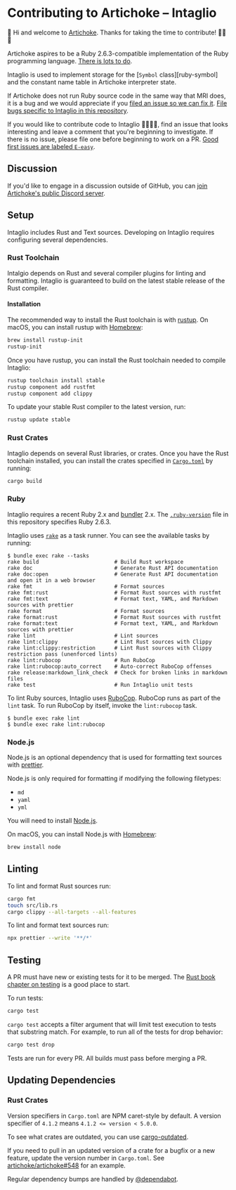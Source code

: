 # Contributing to Artichoke – Intaglio

👋 Hi and welcome to [Artichoke](https://github.com/artichoke). Thanks for
taking the time to contribute! 💪💎🙌

Artichoke aspires to be a Ruby 2.6.3-compatible implementation of the Ruby
programming language.
[There is lots to do](https://github.com/artichoke/artichoke/issues).

Intaglio is used to implement storage for the [`Symbol` class][ruby-symbol] and
the constant name table in Artichoke interpreter state.

If Artichoke does not run Ruby source code in the same way that MRI does, it is
a bug and we would appreciate if you [filed an issue so we can fix it]. [File
bugs specific to Intaglio in this repository].

If you would like to contribute code to Intaglio 👩‍💻👨‍💻, find an issue that looks
interesting and leave a comment that you're beginning to investigate. If there
is no issue, please file one before beginning to work on a PR. [Good first
issues are labeled `E-easy`].

## Discussion

If you'd like to engage in a discussion outside of GitHub, you can [join
Artichoke's public Discord server].

## Setup

Intaglio includes Rust and Text sources. Developing on Intaglio requires
configuring several dependencies.

### Rust Toolchain

Intalgio depends on Rust and several compiler plugins for linting and
formatting. Intaglio is guaranteed to build on the latest stable release of the
Rust compiler.

#### Installation

The recommended way to install the Rust toolchain is with [rustup]. On macOS,
you can install rustup with [Homebrew]:

```sh
brew install rustup-init
rustup-init
```

Once you have rustup, you can install the Rust toolchain needed to compile
Intaglio:

```sh
rustup toolchain install stable
rustup component add rustfmt
rustup component add clippy
```

To update your stable Rust compiler to the latest version, run:

```sh
rustup update stable
```

### Rust Crates

Intaglio depends on several Rust libraries, or crates. Once you have the Rust
toolchain installed, you can install the crates specified in
[`Cargo.toml`](Cargo.toml) by running:

```sh
cargo build
```

### Ruby

Intaglio requires a recent Ruby 2.x and [bundler] 2.x. The
[`.ruby-version`](.ruby-version) file in this repository specifies Ruby 2.6.3.

Intaglio uses [`rake`](Rakefile) as a task runner. You can see the available
tasks by running:

```console
$ bundle exec rake --tasks
rake build                        # Build Rust workspace
rake doc                          # Generate Rust API documentation
rake doc:open                     # Generate Rust API documentation and open it in a web browser
rake fmt                          # Format sources
rake fmt:rust                     # Format Rust sources with rustfmt
rake fmt:text                     # Format text, YAML, and Markdown sources with prettier
rake format                       # Format sources
rake format:rust                  # Format Rust sources with rustfmt
rake format:text                  # Format text, YAML, and Markdown sources with prettier
rake lint                         # Lint sources
rake lint:clippy                  # Lint Rust sources with Clippy
rake lint:clippy:restriction      # Lint Rust sources with Clippy restriction pass (unenforced lints)
rake lint:rubocop                 # Run RuboCop
rake lint:rubocop:auto_correct    # Auto-correct RuboCop offenses
rake release:markdown_link_check  # Check for broken links in markdown files
rake test                         # Run Intaglio unit tests
```

To lint Ruby sources, Intaglio uses [RuboCop]. RuboCop runs as part of the
`lint` task. To run RuboCop by itself, invoke the `lint:rubocop` task.

```console
$ bundle exec rake lint
$ bundle exec rake lint:rubocop
```

### Node.js

Node.js is an optional dependency that is used for formatting text sources with
[prettier].

Node.js is only required for formatting if modifying the following filetypes:

- `md`
- `yaml`
- `yml`

You will need to install [Node.js].

On macOS, you can install Node.js with [Homebrew]:

```sh
brew install node
```

## Linting

To lint and format Rust sources run:

```sh
cargo fmt
touch src/lib.rs
cargo clippy --all-targets --all-features
```

To lint and format text sources run:

```sh
npx prettier --write '**/*'
```

## Testing

A PR must have new or existing tests for it to be merged. The [Rust book chapter
on testing] is a good place to start.

To run tests:

```sh
cargo test
```

`cargo test` accepts a filter argument that will limit test execution to tests
that substring match. For example, to run all of the tests for drop behavior:

```sh
cargo test drop
```

Tests are run for every PR. All builds must pass before merging a PR.

## Updating Dependencies

### Rust Crates

Version specifiers in `Cargo.toml` are NPM caret-style by default. A version
specifier of `4.1.2` means `4.1.2 <= version < 5.0.0`.

To see what crates are outdated, you can use [cargo-outdated].

If you need to pull in an updated version of a crate for a bugfix or a new
feature, update the version number in `Cargo.toml`. See
[artichoke/artichoke#548] for an example.

Regular dependency bumps are handled by [@dependabot].

[artichoke]: https://github.com/artichoke
[there is lots to do]: https://github.com/artichoke/artichoke/issues
[symbol-class]: https://ruby-doc.org/core-2.6.3/Symbol.html
[filed an issue so we can fix it]:
  https://github.com/artichoke/artichoke/issues/new
[file bugs specific to intaglio in this repository]:
  https://github.com/artichoke/intaglio/issues/new
[good first issues are labeled `e-easy`]:
  https://github.com/artichoke/intaglio/labels/E-easy
[join artichoke's public discord server]: https://discord.gg/QCe2tp2
[rustup]: https://rustup.rs/
[homebrew]: https://docs.brew.sh/Installation
[bundler]: https://bundler.io/
[rubocop]: https://github.com/rubocop-hq/rubocop
[prettier]: https://prettier.io/
[node.js]: https://nodejs.org/en/download/package-manager/
[rust book chapter on testing]:
  https://doc.rust-lang.org/book/ch11-00-testing.html
[cargo-outdated]: https://github.com/kbknapp/cargo-outdated
[artichoke/artichoke#548]: https://github.com/artichoke/artichoke/pull/548
[@dependabot]: https://dependabot.com/

